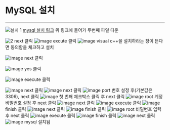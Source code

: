 # MySQL 설치
---



![설치 1](https://user-images.githubusercontent.com/53963779/201035397-a336d93d-86c2-41e3-b9b1-b85aced77921.png)
[mysql 설치 링크](https://dev.mysql.com/downloads/installer/)
위 링크에 들어가 두번째 파일 다운

![2](https://user-images.githubusercontent.com/53963779/201035655-ea2603f8-2bd3-4843-bbcc-00f33b2ffac2.png)
next 클릭
![image](https://user-images.githubusercontent.com/53963779/201035761-077a0fa2-8dbf-4cbc-8dd9-a304084b3588.png)
excute 클릭
![image](https://user-images.githubusercontent.com/53963779/201036167-cc8c4c47-4fc4-4191-b4c9-787c8bfa2299.png)
visual c++을 설치하라는 창이 뜬다면 동의함을 체크하고 설치

![image](https://user-images.githubusercontent.com/53963779/201036260-628f1ed0-e723-4880-b9de-3497a712acb3.png)
next 클릭

![image](https://user-images.githubusercontent.com/53963779/201036318-9bea7980-0886-44a2-a791-d1c0bc90ac7d.png)
yes 클릭

![image](https://user-images.githubusercontent.com/53963779/201036448-06e2f075-6ae6-460e-923a-b81c0897ea96.png)
execute 클릭

![image](https://user-images.githubusercontent.com/53963779/201036541-e4028fbc-b500-4cc2-afb2-cc57c243eadf.png)
next 클릭
![image](https://user-images.githubusercontent.com/53963779/201036624-d5741854-80ba-411e-8e30-822f311e1811.png)
next 클릭
![image](https://user-images.githubusercontent.com/53963779/201036677-df17e754-3c65-4c6a-8fda-e998d50cde30.png)
port 번호 설정 후(기본값은 3306), next 클릭
![image](https://user-images.githubusercontent.com/53963779/201036748-4e840fef-9345-40e5-827a-bc5904e3b051.png)
첫 번째 체크박스 클릭 후 next 클릭
![image](https://user-images.githubusercontent.com/53963779/201036844-d91b1117-5b04-479f-95da-4d0d5303bc84.png)
root 계정 비밀번호 설정 후 next 클릭
![image](https://user-images.githubusercontent.com/53963779/201036926-93a2da12-bd84-400d-a050-4cecd9e93844.png)
next 클릭
![image](https://user-images.githubusercontent.com/53963779/201036972-8e6b44b7-69d3-4edc-ba92-ede12609202c.png)
execute 클릭
![image](https://user-images.githubusercontent.com/53963779/201037054-f664a21b-44a6-4401-9f40-db9e38cf1897.png)
finish 클릭
![image](https://user-images.githubusercontent.com/53963779/201037129-c52f02ba-47d4-4ccb-8af8-713023658f39.png)
next 클릭
![image](https://user-images.githubusercontent.com/53963779/201037218-b539739f-2739-42db-b6c2-ab1bfaed5542.png)
finish 클릭
![image](https://user-images.githubusercontent.com/53963779/201037266-98ee6b7a-df97-4f56-a5a5-c42ff1de486b.png)
root 비밀번호 입력 후 next 클릭
![image](https://user-images.githubusercontent.com/53963779/201037317-9d2ad0f9-06d7-4177-ba86-db3198ccd901.png)
execute 클릭
![image](https://user-images.githubusercontent.com/53963779/201037380-c7f8be71-e251-413c-8255-b7b6597ed1a5.png)
finish 클릭
![image](https://user-images.githubusercontent.com/53963779/201037452-a96eb362-d926-4939-8e3d-72c81e049e41.png)
next 클릭
![image](https://user-images.githubusercontent.com/53963779/201037495-1e33c458-f293-4c10-bf53-867bd762b43a.png)
mysql 설치됨

